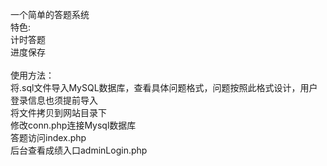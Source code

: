 一个简单的答题系统</br>
特色:</br>
计时答题</br>
进度保存</br>
</br>
使用方法：</br>
将.sql文件导入MySQL数据库，查看具体问题格式，问题按照此格式设计，用户登录信息也须提前导入</br>
将文件拷贝到网站目录下</br>
修改conn.php连接Mysql数据库</br>
答题访问index.php</br>
后台查看成绩入口adminLogin.php</br>
